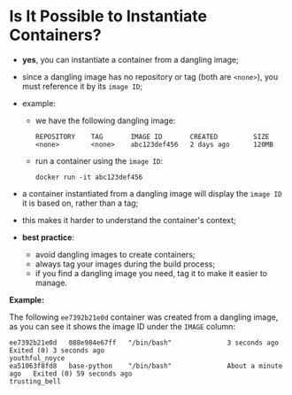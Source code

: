 # Is It Possible to Instantiate Containers?

- **yes**, you can instantiate a container from a dangling image;
- since a dangling image has no repository or tag (both are `<none>`), you must reference it by its `image ID`;
- example:
  - we have the following dangling image:

    ```commandline
    REPOSITORY    TAG       IMAGE ID       CREATED         SIZE
    <none>        <none>    abc123def456   2 days ago      120MB
    ```
  - run a container using the `image ID`:

    ```commandline
    docker run -it abc123def456
    ```


- a container instantiated from a dangling image will display the `image ID` it is based on, rather than a tag;
- this makes it harder to understand the container's context;
- **best practice**: 
  - avoid dangling images to create containers;
  - always tag your images during the build process;
  - if you find a dangling image you need, tag it to make it easier to manage.

**Example:**

The following `ee7392b21e0d` container was created from a dangling image, as you can see it shows the image ID under the `IMAGE` column:

```commandline
ee7392b21e0d   088e984e67ff   "/bin/bash"              3 seconds ago        Exited (0) 3 seconds ago                                         youthful_noyce
ea51063f8fd8   base-python    "/bin/bash"              About a minute ago   Exited (0) 59 seconds ago                                        trusting_bell
```
